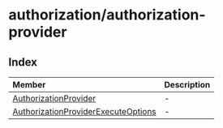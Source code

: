 # authorization/authorization-provider

## Index

| Member | Description |
| :------ | :------ |
| [AuthorizationProvider](classes/AuthorizationProvider.md) | - |
| [AuthorizationProviderExecuteOptions](interfaces/AuthorizationProviderExecuteOptions.md) | - |

